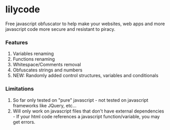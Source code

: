 # lilycode

Free javascript obfuscator to help make your websites, web apps and more javascript code more secure and resistant to piracy.

### Features
1. Variables renaming
2. Functions renaming
3. Whitespace/Comments removal
4. Obfuscates strings and numbers
5. NEW: Randomly added control structures, variables and conditionals

### Limitations
1. So far only tested on "pure" javascript - not tested on javascript frameworks like JQuery, etc...
2. Will only work on javascript files that don't have external dependencies - If your html code references a javascript function/variable, you may get errors.
